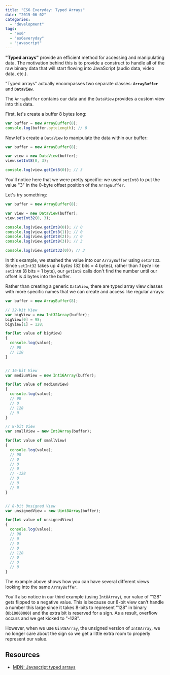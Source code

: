 ```yaml
---
title: "ES6 Everyday: Typed Arrays"
date: "2015-06-02"
categories: 
  - "development"
tags: 
  - "es6"
  - "es6everyday"
  - "javascript"
---
```


**"Typed arrays"** provide an efficient method for accessing and manipulating data. The motivation behind this is to provide a construct to handle all of the raw binary data that will start flowing into JavaScript (audio data, video data, etc.).

"Typed arrays" actually encompasses two separate classes: **`ArrayBuffer`** and **`DataView`**.

The `ArrayBuffer` contains our data and the `DataView` provides a custom view into this data.

First, let's create a buffer 8 bytes long:

```javascript
var buffer = new ArrayBuffer(8);
console.log(buffer.byteLength); // 8
```

Now let's create a `DataView` to manipulate the data within our buffer:

```javascript
var buffer = new ArrayBuffer(8);

var view = new DataView(buffer);
view.setInt8(0, 3);

console.log(view.getInt8(0)); // 3
```

You'll notice here that we were pretty specific: we used `setInt8` to put the value "3" in the 0-byte offset position of the `ArrayBuffer`.

Let's try something:

```javascript
var buffer = new ArrayBuffer(8);

var view = new DataView(buffer);
view.setInt32(0, 3);

console.log(view.getInt8(0)); // 0
console.log(view.getInt8(1)); // 0
console.log(view.getInt8(2)); // 0
console.log(view.getInt8(3)); // 3

console.log(view.getInt32(0)); // 3
```

In this example, we stashed the value into our `ArrayBuffer` using `setInt32`. Since `setInt32` takes up _4 bytes_ (32 bits = 4 bytes), rather than _1 byte_ like `setInt8` (8 bits = 1 byte), our `getInt8` calls don't find the number until our offset is 4 bytes into the buffer.

Rather than creating a generic `DataView`, there are typed array view classes with more specific names that we can create and access like regular arrays:

```javascript
var buffer = new ArrayBuffer(8);

// 32-bit View
var bigView = new Int32Array(buffer);
bigView[0] = 98;
bigView[1] = 128;

for(let value of bigView)
{
  console.log(value);
  // 98
  // 128
}


// 16-bit View
var mediumView = new Int16Array(buffer);

for(let value of mediumView)
{
  console.log(value);
  // 98
  // 0
  // 128
  // 0
}

// 8-bit View
var smallView = new Int8Array(buffer);

for(let value of smallView)
{
  console.log(value);
  // 98
  // 0
  // 0
  // 0
  // -128
  // 0
  // 0
  // 0
}


// 8-bit Unsigned View
var unsignedView = new Uint8Array(buffer);

for(let value of unsignedView)
{
  console.log(value);
  // 98
  // 0
  // 0
  // 0
  // 128
  // 0
  // 0
  // 0
}
```

The example above shows how you can have several different views looking into the same `ArrayBuffer`.

You'll also notice in our third example (using `Int8Array`), our value of "128" gets flipped to a negative value. This is because our 8-bit view can't handle a number this large since it takes 8-bits to represent "128" in binary (`0b10000000`) and the extra bit is reserved for a sign. As a result, overflow occurs and we get kicked to "-128".

However, when we use `Uint8Array`, the unsigned version of `Int8Array`, we no longer care about the sign so we get a little extra room to properly represent our value.

## Resources

- [MDN: Javascript typed arrays](https://developer.mozilla.org/en-US/docs/Web/JavaScript/Typed_arrays)

